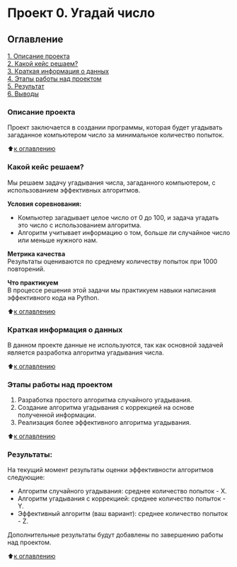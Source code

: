 # Проект 0. Угадай число

## Оглавление  
[1. Описание проекта](.README.md#Описание-проекта)  
[2. Какой кейс решаем?](.README.md#Какой-кейс-решаем)  
[3. Краткая информация о данных](.README.md#Краткая-информация-о-данных)  
[4. Этапы работы над проектом](.README.md#Этапы-работы-над-проектом)  
[5. Результат](.README.md#Результат)    
[6. Выводы](.README.md#Выводы) 

### Описание проекта    
Проект заключается в создании программы, которая будет угадывать загаданное компьютером число за минимальное количество попыток. 

:arrow_up:[к оглавлению](_)

### Какой кейс решаем?    
Мы решаем задачу угадывания числа, загаданного компьютером, с использованием эффективных алгоритмов. 

**Условия соревнования:**  
- Компьютер загадывает целое число от 0 до 100, и задача угадать это число с использованием алгоритма.
- Алгоритм учитывает информацию о том, больше ли случайное число или меньше нужного нам.

**Метрика качества**     
Результаты оцениваются по среднему количеству попыток при 1000 повторений.

**Что практикуем**     
В процессе решения этой задачи мы практикуем навыки написания эффективного кода на Python.

:arrow_up:[к оглавлению](.README.md#Оглавление)

### Краткая информация о данных
В данном проекте данные не используются, так как основной задачей является разработка алгоритма угадывания числа.

:arrow_up:[к оглавлению](.README.md#Оглавление)

### Этапы работы над проектом  
1. Разработка простого алгоритма случайного угадывания.
2. Создание алгоритма угадывания с коррекцией на основе полученной информации.
3. Реализация более эффективного алгоритма угадывания.

:arrow_up:[к оглавлению](.README.md#Оглавление)

### Результаты:  
На текущий момент результаты оценки эффективности алгоритмов следующие:
- Алгоритм случайного угадывания: среднее количество попыток - X.
- Алгоритм угадывания с коррекцией: среднее количество попыток - Y.
- Эффективный алгоритм (ваш вариант): среднее количество попыток - Z.

Дополнительные результаты будут добавлены по завершению работы над проектом.

:arrow_up:[к оглавлению](.README.md#Оглавление)
